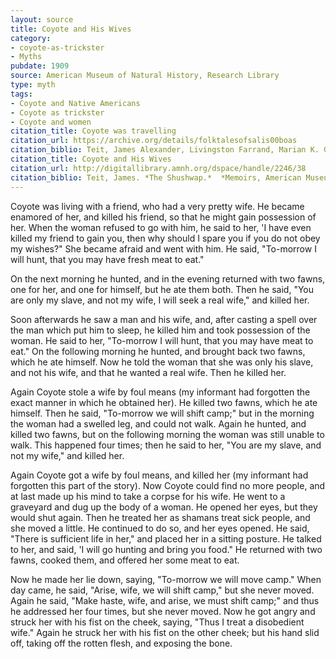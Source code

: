 ```yaml
---
layout: source
title: Coyote and His Wives
category: 
- coyote-as-trickster
- Myths
pubdate: 1909
source: American Museum of Natural History, Research Library
type: myth
tags:
- Coyote and Native Americans
- Coyote as trickster
- Coyote and women
citation_title: Coyote was travelling 
citation_url: https://archive.org/details/folktalesofsalis00boas
citation_biblio: Teit, James Alexander, Livingston Farrand, Marian K. Gould, and Herbert Joseph Spinden. *Folk-Tales of Salishan and Sahaptin Tribes. American Folk-Lore Society* 1917.
citation_title: Coyote and His Wives
citation_url: http://digitallibrary.amnh.org/dspace/handle/2246/38
citation_biblio: Teit, James. *The Shushwap.*  *Memoirs, American Museum of Natural History* Vol  2 part 7. 1909.
---
```


Coyote was living with a friend, who had a very pretty wife. He became enamored of her, and killed his friend, so that he might gain possession of her. When the woman refused to go with him, he said to her, 'I have even killed my friend to gain you, then why should I spare you if you do not obey my wishes?" She became afraid and went with him. He said, "To-morrow I will hunt, that you may have fresh meat to eat." 

On the next morning he hunted, and in the evening returned with two fawns, one for her, and one for himself, but he ate them both. Then he said, "You are only my slave, and not my wife, I will seek a real wife," and killed her.

Soon afterwards he saw a man and his wife, and, after casting a spell over the man which put him to sleep, he killed him and took possession of the woman. He said to her, "To-morrow I will hunt, that you may have meat to eat." On the following morning he hunted, and brought back two fawns, which he ate himself. Now he told the woman that she was only his slave, and not his wife, and that he wanted a real wife. Then he killed her.

Again Coyote stole a wife by foul means (my informant had forgotten the exact manner in which he obtained her). He killed two fawns, which he ate himself. Then he said, "To-morrow we will shift camp;" but in the morning the woman had a swelled leg, and could not walk. Again he hunted, and killed two fawns, but on the following morning the woman was still unable to walk. This happened four times; then he said to her, "You are my slave, and not my wife," and killed her.

Again Coyote got a wife by foul means, and killed her (my informant had forgotten this part of the story). Now Coyote could find no more people, and at last made up his mind to take a  corpse for his wife. He went to a graveyard and dug up the body of a woman. He opened her  eyes, but they would shut again. Then he treated her as shamans treat sick people, and she moved a little. He continued to do  so, and her  eyes opened. He said, "There is sufficient life in her," and placed her in a sitting posture. He talked to her, and said, 'I will go hunting and bring  you food." He returned with two fawns, cooked them, and offered her some meat to eat. 

Now he made her lie down, saying, "To-morrow we will move camp." When day came, he said, "Arise, wife, we will shift  camp," but she never moved. Again he said, "Make haste, wife, and arise, we must shift camp;" and thus he addressed her four times,
but she never moved. Now he got  angry and struck her with his fist on the cheek, saying, "Thus I treat a disobedient wife." Again he struck her with his fist on the other cheek; but his hand slid off, taking off the rotten flesh, and exposing the bone.

